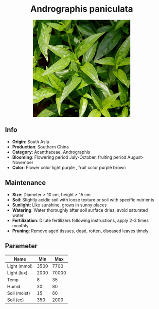 <h1 align='center'>Andrographis paniculata</h1>
<p align="center">
    <img 
        align='center'
        width='320'
        src="../images/andrographis paniculata.png" 
        alt='Andrographis paniculata' />
</p>

## Info

 - **Origin**: South Asia
 - **Production**: Southern China
 - **Category**: Acanthaceae, Andrographis
 - **Blooming**: Flowering period July-October, fruiting period August-November
 - **Color**: Flower color light purple , fruit color purple brown

## Maintenance

 - **Size**: Diameter ≥ 10 cm, height ≥ 15 cm
 - **Soil**: Slightly acidic soil with loose texture or soil with specific nutrients
 - **Sunlight**: Like sunshine, grows in sunny places
 - **Watering**: Water thoroughly after soil surface dries, avoid saturated water
 - **Fertilization**: Dilute fertilizers following instructions, apply 2-3 times monthly
 - **Pruning**: Remove aged tissues, dead, rotten, diseased leaves timely

## Parameter

| Name         | Min  | Max   |
|--------------|------|-------|
| Light (mmol) | 3500 | 7700  |
| Light (lux)  | 2000 | 70000 |
| Temp         | 8    | 35    |
| Humid        | 30   | 80    |
| Soil (moist) | 15   | 60    |
| Soil (ec)    | 350  | 2000  |